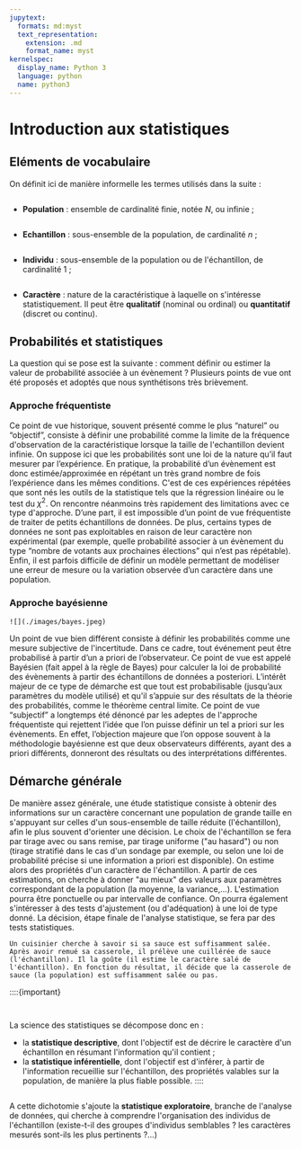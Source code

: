 ```yaml
---
jupytext:
  formats: md:myst
  text_representation:
    extension: .md
    format_name: myst
kernelspec:
  display_name: Python 3
  language: python
  name: python3
---
```

# Introduction aux statistiques

## Eléments de vocabulaire
On définit ici de manière informelle les termes utilisés dans la suite :
```{index} Population
```
- **Population** : ensemble de cardinalité finie, notée $N$, ou infinie ;
```{index} Echantillon
```
- **Echantillon** : sous-ensemble de la population, de cardinalité $n$ ;
```{index} Individu
```
- **Individu** : sous-ensemble de la population ou de l'échantillon, de cardinalité 1 ;
```{index} Caractère
```
- **Caractère** : nature de la caractéristique à laquelle on s'intéresse statistiquement. Il peut être **qualitatif** (nominal ou ordinal) ou **quantitatif** (discret ou continu).


## Probabilités et statistiques
La question qui se pose est la suivante : comment définir ou estimer la valeur de probabilité associée à un  évènement ?
Plusieurs points de vue ont été proposés et adoptés que nous synthétisons très brièvement.

### Approche fréquentiste
Ce point de vue historique, souvent présenté comme le plus “naturel” ou “objectif”, consiste à définir une probabilité comme la limite de la fréquence d'observation de la caractéristique lorsque la taille de l'echantillon devient infinie. On suppose ici que les probabilités sont une loi de la nature qu’il faut mesurer par l’expérience. En pratique, la probabilité d’un  évènement est donc estimée/approximée en répétant un très grand nombre de fois l’expérience dans les mêmes conditions. C'est de ces expériences répétées que sont nés les outils de la statistique tels que la régression linéaire ou le test du $\chi^2$.
On rencontre néanmoins très rapidement des limitations avec ce type d'approche. D’une part, il est impossible d’un point de vue fréquentiste de traiter de petits échantillons de données. De plus, certains types de données ne sont 
pas exploitables en raison de leur caractère non expérimental (par exemple, quelle probabilité associer à un évènement du type “nombre de votants aux prochaines élections” qui n’est pas répétable). Enfin, il est parfois difficile de définir un modèle  permettant de modéliser une erreur de mesure ou la variation observée d’un caractère dans une population.

### Approche bayésienne
```{margin} T. Bayes
![](./images/bayes.jpeg)
```
Un point de vue bien différent consiste à définir les probabilités comme une mesure subjective de l'incertitude. Dans ce cadre, tout événement peut être probabilisé à partir d’un a priori de l’observateur. Ce point de vue est appelé Bayésien (fait appel à la règle de Bayes) pour calculer la loi de probabilité des évènements à partir des échantillons de données a posteriori. L’intérêt majeur de ce type de démarche est que tout est probabilisable (jusqu’aux paramètres du modèle utilisé) et qu'il s’appuie sur des résultats de la théorie des probabilités, comme le théorème central limite.
Ce point de vue “subjectif” a longtemps été dénoncé par les adeptes de l'approche fréquentiste qui rejettent l’idée que l’on puisse définir un tel a priori sur les évènements. En effet, l’objection majeure que l’on oppose souvent à la méthodologie bayésienne est que deux observateurs différents, ayant des a priori différents, donneront des résultats ou des interprétations différentes.

## Démarche générale
De manière assez générale, une étude statistique consiste à obtenir des informations sur un caractère concernant une population de grande taille en s'appuyant sur celles d'un sous-ensemble de taille réduite (l'échantillon), afin le plus souvent d'orienter une décision. Le choix de l'échantillon se fera par tirage avec ou sans remise, par tirage uniforme ("au hasard") ou non (tirage stratifié dans le cas d'un sondage par exemple, ou selon une loi de probabilité précise si une information a priori est disponible). 
On estime alors des propriétés d'un caractère de l'échantillon. A partir de ces estimations, on cherche à donner "au mieux" des valeurs aux paramètres correspondant de la population (la moyenne, la variance,...). L'estimation pourra être ponctuelle ou par intervalle de confiance. On pourra également s'intéresser à des tests d'ajustement (ou d'adéquation) à une loi de type donné. La décision, étape finale de l'analyse statistique, se fera par des tests statistiques.

````{prf:example}
Un cuisinier cherche à savoir si sa sauce est suffisamment salée. Après avoir remué sa casserole, il prélève une cuillérée de sauce (l'échantillon). Il la goûte (il estime le caractère salé de l'échantillon). En fonction du résultat, il décide que la casserole de sauce (la population) est suffisamment salée ou pas.
````

::::{important}
```{index} Statistique ; descriptive
```
```{index} Statistique ; inférentielle
```
La science des statistiques se décompose donc en :
- la **statistique descriptive**, dont l'objectif est de décrire le caractère d'un échantillon en résumant l'information qu'il contient ;
- la **statistique inférentielle**, dont l'objectif est d'inférer, à partir de l'information recueillie sur l'échantillon, des propriétés valables sur la population, de manière la plus fiable possible.
::::

```{index} Statistique ; exploratoire
```
A cette dichotomie s'ajoute la **statistique exploratoire**, branche de l'analyse de données, qui cherche à comprendre l'organisation des individus de l'échantillon (existe-t-il des groupes d'individus semblables ? les caractères mesurés sont-ils les plus pertinents ?...)